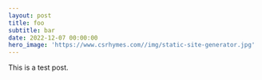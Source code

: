 ```yaml
---
layout: post
title: foo
subtitle: bar
date: 2022-12-07 00:00:00
hero_image: 'https://www.csrhymes.com//img/static-site-generator.jpg'
---
```


This is a test post.
